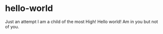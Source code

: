 # hello-world
Just an attempt
I am a child of the most High!
Hello world! Am in you but not of you.
